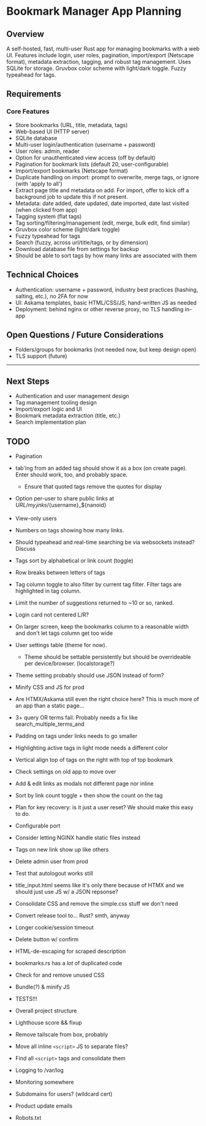 # Bookmark Manager App Planning

## Overview

A self-hosted, fast, multi-user Rust app for managing bookmarks with a web UI. Features include login, user roles, pagination, import/export (Netscape format), metadata extraction, tagging, and robust tag management. Uses SQLite for storage. Gruvbox color scheme with light/dark toggle. Fuzzy typeahead for tags.

## Requirements

### Core Features

- Store bookmarks (URL, title, metadata, tags)
- Web-based UI (HTTP server)
- SQLite database
- Multi-user login/authentication (username + password)
- User roles: admin, reader
- Option for unauthenticated view access (off by default)
- Pagination for bookmark lists (default 20, user-configurable)
- Import/export bookmarks (Netscape format)
- Duplicate handling on import: prompt to overwrite, merge tags, or ignore (with 'apply to all')
- Extract page title and metadata on add. For import, offer to kick off a background job to update this if not present.
- Metadata: date added, date updated, date imported, date last visited (when clicked from app)
- Tagging system (flat tags)
- Tag sorting/filtering/management (edit, merge, bulk edit, find similar)
- Gruvbox color scheme (light/dark toggle)
- Fuzzy typeahead for tags
- Search (fuzzy, across url/title/tags, or by dimension)
- Download database file from settings for backup
- Should be able to sort tags by how many links are associated with them

## Technical Choices

- Authentication: username + password, industry best practices (hashing, salting, etc.), no 2FA for now
- UI: Askama templates, basic HTML/CSS/JS, hand-written JS as needed
- Deployment: behind nginx or other reverse proxy, no TLS handling in-app

## Open Questions / Future Considerations

- Folders/groups for bookmarks (not needed now, but keep design open)
- TLS support (future)

---

## Next Steps

- Authentication and user management design
- Tag management tooling design
- Import/export logic and UI
- Bookmark metadata extraction (title, etc.)
- Search implementation plan

## TODO

- Pagination
- tab'ing from an added tag should show it as a box (on create page). Enter should work, too, and probably space.
  - Ensure that quoted tags remove the quotes for display
- Option per-user to share public links at $URL/my_links/${username}\_${nanoid}
- View-only users
- Numbers on tags showing how many links.
- Should typeahead and real-time searching be via websockets instead? Discuss
- Tags sort by alphabetical or link count (toggle)
- Row breaks between letters of tags
- Tag column toggle to also filter by current tag filter. Filter tags are highlighted in tag column.
- Limit the number of suggestions returned to ~10 or so, ranked.
- Login card not centered L/R?
- On larger screen, keep the bookmarks column to a reasonable width and don't let tags column get too wide
- User settings table (theme for now).
  - Theme should be settable persistently but should be overrideable per device/browser. (localstorage?)
- Theme setting probably should use JSON instead of form?
- Minify CSS and JS for prod
- Are HTMX/Askama still even the right choice here? This is much more of an app than a static page...
- 3+ query OR terms fail. Probably needs a fix like search_multiple_terms_and
- Padding on tags under links needs to go smaller
- Highlighting active tags in light mode needs a different color
- Vertical align top of tags on the right with top of top bookmark
- Check settings on old app to move over
- Add & edit links as modals not different page nor inline
- Sort by link count toggle + then show the count on the tag
- Plan for key recovery: is it just a user reset? We should make this easy to do.
- Configurable port
- Consider letting NGINX handle static files instead
- Tags on new link show up like others
- Delete admin user from prod
- Test that autologout works still
- title_input.html seems like it's only there because of HTMX and we should just use JS w/ a JSON repsonse?
- Consolidate CSS and remove the simple.css stuff we don't need
- Convert release tool to... Rust? smth, anyway
- Longer cookie/session timeout
- Delete button w/ confirm
- HTML-de-escaping for scraped description

- bookmarks.rs has a _lot_ of duplicated code
- Check for and remove unused CSS
- Bundle(?) & minify JS
- TESTS!!!
- Overall project structure
- Lighthouse score && fixup
- Remove tailscale from box, probably
- Move all inline `<script>` JS to separate files?
- Find all `<script>` tags and consolidate them
- Logging to /var/log
- Monitoring somewhere
- Subdomains for users? (wildcard cert)
- Product update emails
- Robots.txt
